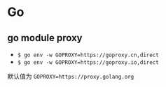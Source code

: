 # Go

## go module proxy

* `$ go env -w GOPROXY=https://goproxy.cn,direct`
* `$ go env -w GOPROXY=https://goproxy.io,direct`

默认值为 `GOPROXY=https://proxy.golang.org`
